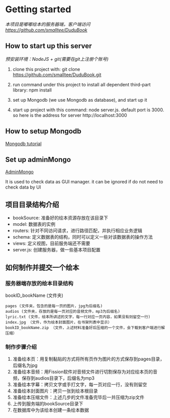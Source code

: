 # Getting started

*本项目是嘟嘟绘本的服务器端，客户端访问 https://github.com/smalltee/DuduBook*

## How to start up this server

*预安装环境：NodeJS + git(需要在git上注册个账号)*

1. clone this project with: git clone https://github.com/smalltee/DuduBook.git

2. run command under this project to install all dependent third-part library: npm install

3. set up Mongodb (we use Mongodb as database), and start up it

4. start up project with this command: node server.js. default port is 3000. so here is the address for server http://localhost:3000

## How to setup Mongodb

[Mongodb tutorial](https://docs.mongodb.com/manual/installation/)

## Set up adminMongo

[AdminMongo](https://github.com/mrvautin/adminMongo)
   
It is used to check data as GUI manager. it can be ignored if do not need to check data by UI

## 项目目录结构介绍

+ bookSource: 准备好的绘本资源存放在该目录下
+ model: 数据表的实例
+ routers:  针对不同访问请求，进行路径匹配，并执行相应业务逻辑
+ schema: 定义数据表的结构，同时可以定义一些对该数据表的操作方法
+ views: 定义视图，目前服务端还不需要
+ server.js: 创建服务器，做一些基本项目配置

## 如何制作并提交一个绘本

### 服务器端存放的绘本目录结构

bookID_bookName (文件夹)

    pages (文件夹，包含的是每一页的图片，jpg为后缀名)
    audios (文件夹，存放的是每一页对应的音频文件，mp3为后缀名)
    lyric.txt (文件，绘本所讲述的文字，每一行对应一页内容，如果没有则留空一行)
    index.jpg （文件，作为绘本封面图片，在书架列表中显示）
    bookID_bookName.zip （文件，上述材料准备好后压缩的一个文件，会下载到客户端进行解压缩）
	
### 制作步骤介绍

1. 准备绘本页：用复制黏贴的方式将所有页作为图片的方式保存到pages目录，后缀名为jpg 
2. 准备绘本音频：用Fission软件对音频文件进行切割保存为对应绘本页的音频，保存到audios目录下，后缀名为mp3
3. 准备绘本字幕：拷贝文字或手打文字，每一页对应一行，没有则留空
4. 准备绘本封面图片：拷贝一张到绘本根目录
5. 准备绘本压缩文件：上述几步的文件准备完毕后一并压缩为zip文件
6. 上传到服务端的bookSource目录下
7. 在数据库中为该绘本创建一条绘本数据
